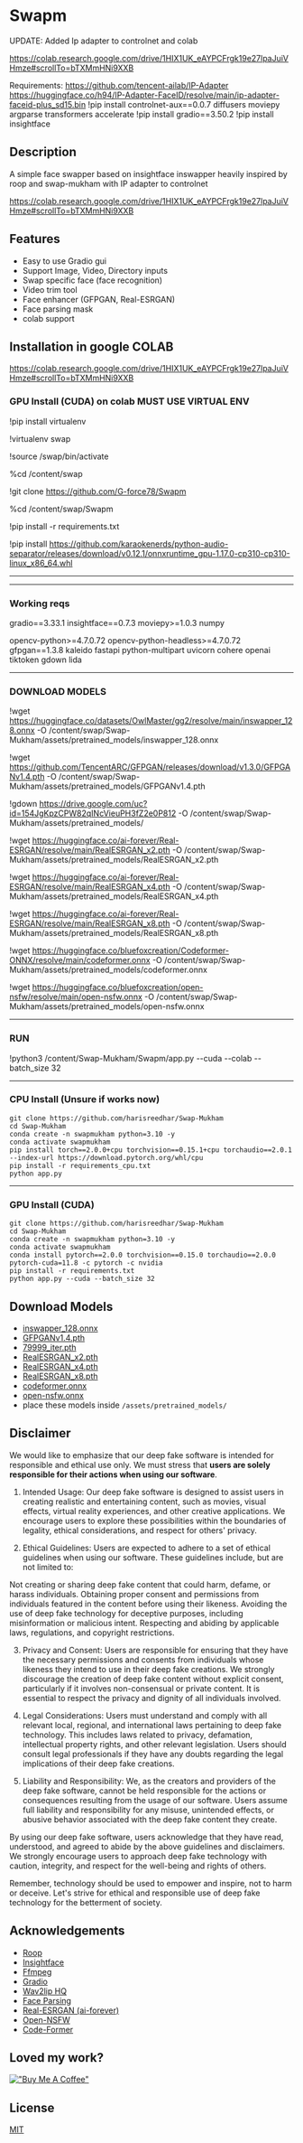 # Swapm

UPDATE: Added Ip adapter to controlnet and colab

https://colab.research.google.com/drive/1HIX1UK_eAYPCFrgk19e27lpaJuiVHmze#scrollTo=bTXMmHNi9XXB


Requirements:
https://github.com/tencent-ailab/IP-Adapter
https://huggingface.co/h94/IP-Adapter-FaceID/resolve/main/ip-adapter-faceid-plus_sd15.bin
!pip install controlnet-aux==0.0.7 diffusers moviepy argparse transformers accelerate
!pip install gradio==3.50.2
!pip install insightface




## Description

A simple face swapper based on insightface inswapper heavily inspired by roop and swap-mukham with IP adapter to controlnet

https://colab.research.google.com/drive/1HIX1UK_eAYPCFrgk19e27lpaJuiVHmze#scrollTo=bTXMmHNi9XXB


## Features
- Easy to use Gradio gui
- Support Image, Video, Directory inputs
- Swap specific face (face recognition)
- Video trim tool
- Face enhancer (GFPGAN, Real-ESRGAN)
- Face parsing mask
- colab support


## Installation in google COLAB

https://colab.research.google.com/drive/1HIX1UK_eAYPCFrgk19e27lpaJuiVHmze#scrollTo=bTXMmHNi9XXB

### GPU Install (CUDA) on colab MUST USE VIRTUAL ENV

!pip install virtualenv

!virtualenv swap

!source /swap/bin/activate

%cd /content/swap

!git clone https://github.com/G-force78/Swapm

%cd /content/swap/Swapm

!pip install -r requirements.txt

!pip install https://github.com/karaokenerds/python-audio-separator/releases/download/v0.12.1/onnxruntime_gpu-1.17.0-cp310-cp310-linux_x86_64.whl

-----------------



-------------------
### Working reqs
gradio==3.33.1
insightface==0.7.3
moviepy>=1.0.3
numpy

opencv-python>=4.7.0.72
opencv-python-headless>=4.7.0.72
gfpgan==1.3.8
kaleido
fastapi
python-multipart
uvicorn
cohere
openai
tiktoken
gdown
lida

--------------------
### DOWNLOAD MODELS



!wget https://huggingface.co/datasets/OwlMaster/gg2/resolve/main/inswapper_128.onnx -O /content/swap/Swap-Mukham/assets/pretrained_models/inswapper_128.onnx

!wget https://github.com/TencentARC/GFPGAN/releases/download/v1.3.0/GFPGANv1.4.pth -O /content/swap/Swap-Mukham/assets/pretrained_models/GFPGANv1.4.pth

!gdown https://drive.google.com/uc?id=154JgKpzCPW82qINcVieuPH3fZ2e0P812 -O /content/swap/Swap-Mukham/assets/pretrained_models/

!wget https://huggingface.co/ai-forever/Real-ESRGAN/resolve/main/RealESRGAN_x2.pth -O /content/swap/Swap-Mukham/assets/pretrained_models/RealESRGAN_x2.pth

!wget https://huggingface.co/ai-forever/Real-ESRGAN/resolve/main/RealESRGAN_x4.pth -O /content/swap/Swap-Mukham/assets/pretrained_models/RealESRGAN_x4.pth

!wget https://huggingface.co/ai-forever/Real-ESRGAN/resolve/main/RealESRGAN_x8.pth -O /content/swap/Swap-Mukham/assets/pretrained_models/RealESRGAN_x8.pth

!wget https://huggingface.co/bluefoxcreation/Codeformer-ONNX/resolve/main/codeformer.onnx -O /content/swap/Swap-Mukham/assets/pretrained_models/codeformer.onnx

!wget https://huggingface.co/bluefoxcreation/open-nsfw/resolve/main/open-nsfw.onnx -O /content/swap/Swap-Mukham/assets/pretrained_models/open-nsfw.onnx

----------------------------
### RUN
!python3 /content/Swap-Mukham/Swapm/app.py --cuda --colab --batch_size 32



-----------------------
### CPU Install (Unsure if works now)
````
git clone https://github.com/harisreedhar/Swap-Mukham
cd Swap-Mukham
conda create -n swapmukham python=3.10 -y
conda activate swapmukham
pip install torch==2.0.0+cpu torchvision==0.15.1+cpu torchaudio==2.0.1 --index-url https://download.pytorch.org/whl/cpu
pip install -r requirements_cpu.txt
python app.py
````


--------





### GPU Install (CUDA)
````
git clone https://github.com/harisreedhar/Swap-Mukham
cd Swap-Mukham
conda create -n swapmukham python=3.10 -y
conda activate swapmukham
conda install pytorch==2.0.0 torchvision==0.15.0 torchaudio==2.0.0 pytorch-cuda=11.8 -c pytorch -c nvidia
pip install -r requirements.txt
python app.py --cuda --batch_size 32
````
## Download Models
- [inswapper_128.onnx](https://huggingface.co/deepinsight/inswapper/resolve/main/inswapper_128.onnx)
- [GFPGANv1.4.pth](https://github.com/TencentARC/GFPGAN/releases/download/v1.3.0/GFPGANv1.4.pth)
- [79999_iter.pth](https://drive.google.com/open?id=154JgKpzCPW82qINcVieuPH3fZ2e0P812)
- [RealESRGAN_x2.pth](https://huggingface.co/ai-forever/Real-ESRGAN/resolve/main/RealESRGAN_x2.pth)
- [RealESRGAN_x4.pth](https://huggingface.co/ai-forever/Real-ESRGAN/resolve/main/RealESRGAN_x4.pth)
- [RealESRGAN_x8.pth](https://huggingface.co/ai-forever/Real-ESRGAN/resolve/main/RealESRGAN_x8.pth)
- [codeformer.onnx](https://huggingface.co/bluefoxcreation/Codeformer-ONNX/resolve/main/codeformer.onnx)
- [open-nsfw.onnx](https://huggingface.co/bluefoxcreation/open-nsfw/resolve/main/open-nsfw.onnx)
- place these models inside ``/assets/pretrained_models/``

## Disclaimer

We would like to emphasize that our deep fake software is intended for responsible and ethical use only. We must stress that **users are solely responsible for their actions when using our software**.

1. Intended Usage:
Our deep fake software is designed to assist users in creating realistic and entertaining content, such as movies, visual effects, virtual reality experiences, and other creative applications. We encourage users to explore these possibilities within the boundaries of legality, ethical considerations, and respect for others' privacy.

2. Ethical Guidelines:
Users are expected to adhere to a set of ethical guidelines when using our software. These guidelines include, but are not limited to:

Not creating or sharing deep fake content that could harm, defame, or harass individuals.
Obtaining proper consent and permissions from individuals featured in the content before using their likeness.
Avoiding the use of deep fake technology for deceptive purposes, including misinformation or malicious intent.
Respecting and abiding by applicable laws, regulations, and copyright restrictions.

3. Privacy and Consent:
Users are responsible for ensuring that they have the necessary permissions and consents from individuals whose likeness they intend to use in their deep fake creations. We strongly discourage the creation of deep fake content without explicit consent, particularly if it involves non-consensual or private content. It is essential to respect the privacy and dignity of all individuals involved.

4. Legal Considerations:
Users must understand and comply with all relevant local, regional, and international laws pertaining to deep fake technology. This includes laws related to privacy, defamation, intellectual property rights, and other relevant legislation. Users should consult legal professionals if they have any doubts regarding the legal implications of their deep fake creations.

5. Liability and Responsibility:
We, as the creators and providers of the deep fake software, cannot be held responsible for the actions or consequences resulting from the usage of our software. Users assume full liability and responsibility for any misuse, unintended effects, or abusive behavior associated with the deep fake content they create.

By using our deep fake software, users acknowledge that they have read, understood, and agreed to abide by the above guidelines and disclaimers. We strongly encourage users to approach deep fake technology with caution, integrity, and respect for the well-being and rights of others.

Remember, technology should be used to empower and inspire, not to harm or deceive. Let's strive for ethical and responsible use of deep fake technology for the betterment of society.


## Acknowledgements

- [Roop](https://github.com/s0md3v/roop)
- [Insightface](https://github.com/deepinsight)
- [Ffmpeg](https://ffmpeg.org/)
- [Gradio](https://gradio.app/)
- [Wav2lip HQ](https://github.com/Markfryazino/wav2lip-hq)
- [Face Parsing](https://github.com/zllrunning/face-parsing.PyTorch)
- [Real-ESRGAN (ai-forever)](https://github.com/ai-forever/Real-ESRGAN)
- [Open-NSFW](https://github.com/yahoo/open_nsfw)
- [Code-Former](https://github.com/sczhou/CodeFormer)

## Loved my work?
[!["Buy Me A Coffee"](https://www.buymeacoffee.com/assets/img/custom_images/orange_img.png)](https://www.buymeacoffee.com/harisreedhar)

## License

[MIT](https://choosealicense.com/licenses/mit/)
